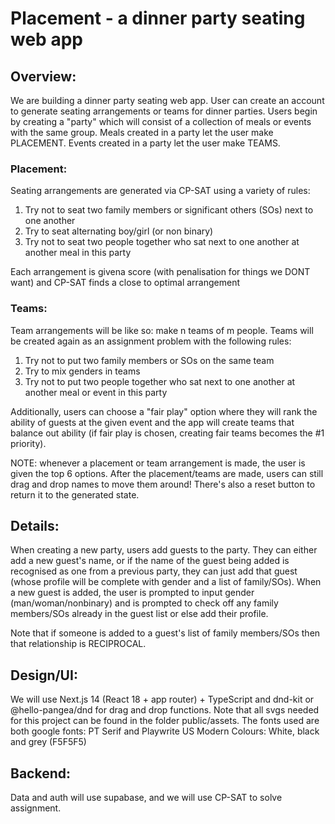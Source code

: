 # Placement - a dinner party seating web app
## Overview:
We are building a dinner party seating web app. User can create an account to generate seating arrangements or teams for dinner parties. Users begin by creating a "party" which will consist of a collection of meals or events with the same group.
Meals created in a party let the user make PLACEMENT.
Events created in a party let the user make TEAMS.

### Placement:
Seating arrangements are generated via CP-SAT using a variety of rules:
1. Try not to seat two family members or significant others (SOs) next to one another
2. Try to seat alternating boy/girl (or non binary)
3. Try not to seat two people together who sat next to one another at another meal in this party

Each arrangement is givena  score (with penalisation for things we DONT want) and CP-SAT finds a close to optimal arrangement

### Teams:
Team arrangements will be like so: make n teams of m people. Teams will be created again as an assignment problem with the following rules:
1. Try not to put two family members or SOs on the same team
2. Try to mix genders in teams
3. Try not to put two people together who sat next to one another at another meal or event in this party

Additionally, users can choose a "fair play" option where they will rank the ability of guests at the given event and the app will create teams that balance out ability (if fair play is chosen, creating fair teams becomes the #1 priority).

NOTE: whenever a placement or team arrangement is made, the user is given the top 6 options.
After the placement/teams are made, users can still drag and drop names to move them around! There's also a reset button to return it to the generated state.

## Details:
When creating a new party, users add guests to the party. They can either add a new guest's name, or if the name of the guest being added is recognised as one from a previous party, they can just add that guest (whose profile will be complete with gender and a list of family/SOs). When a new guest is added, the user is prompted to input gender (man/woman/nonbinary) and is prompted to check off any family members/SOs already in the guest list or else add their profile.

Note that if someone is added to a guest's list of family members/SOs then that relationship is RECIPROCAL.

## Design/UI:
We will use Next.js 14 (React 18 + app router) + TypeScript and dnd-kit or @hello-pangea/dnd for drag and drop functions.
Note that all svgs needed for this project can be found in the folder public/assets.
The fonts used are both google fonts: PT Serif and Playwrite US Modern
Colours: White, black and grey (F5F5F5)

## Backend:
Data and auth will use supabase, and we will use CP-SAT to solve assignment.
